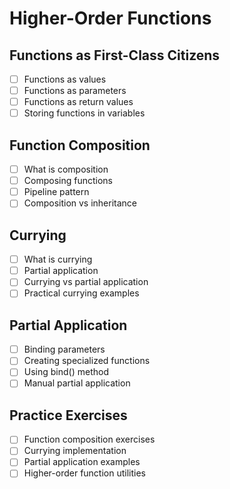 # Higher-Order Functions

## Functions as First-Class Citizens
- [ ] Functions as values
- [ ] Functions as parameters
- [ ] Functions as return values
- [ ] Storing functions in variables

## Function Composition
- [ ] What is composition
- [ ] Composing functions
- [ ] Pipeline pattern
- [ ] Composition vs inheritance

## Currying
- [ ] What is currying
- [ ] Partial application
- [ ] Currying vs partial application
- [ ] Practical currying examples

## Partial Application
- [ ] Binding parameters
- [ ] Creating specialized functions
- [ ] Using bind() method
- [ ] Manual partial application

## Practice Exercises
- [ ] Function composition exercises
- [ ] Currying implementation
- [ ] Partial application examples
- [ ] Higher-order function utilities 